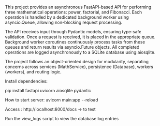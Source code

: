 This project provides an asynchronous FastAPI-based API for performing three mathematical operations: power, factorial, and Fibonacci. Each operation is handled by a dedicated background worker using asyncio.Queue, allowing non-blocking request processing.

The API receives input through Pydantic models, ensuring type-safe validation. Once a request is received, it is placed in the appropriate queue. Background worker coroutines continuously process tasks from these queues and return results via asyncio.Future objects. All completed operations are logged asynchronously to a SQLite database using aiosqlite.

The project follows an object-oriented design for modularity, separating concerns across services (MathService), persistence (Database), workers (workers), and routing logic.

Install dependencies:

pip install fastapi uvicorn aiosqlite pydantic

How to start server:
uvicorn main:app --reload

Access : http://localhost:8000/docs -> to test

Run the view_logs script to view the database log entries